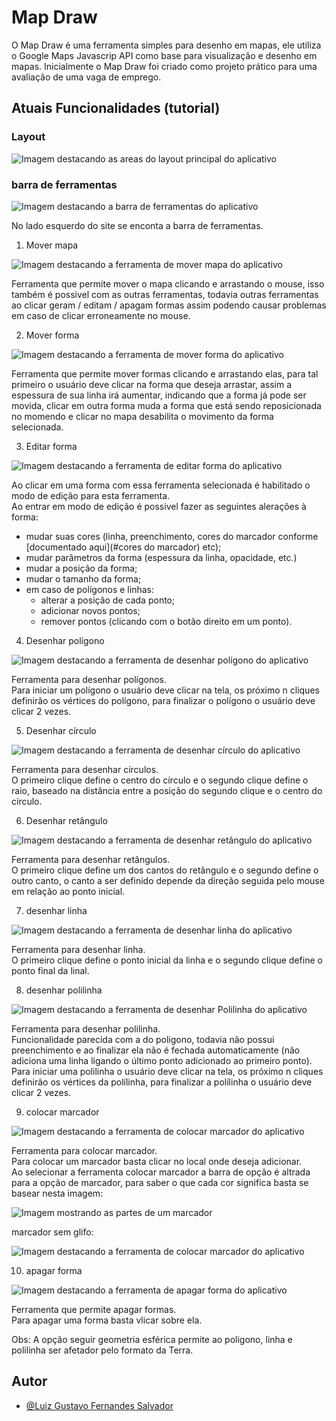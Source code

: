 
# Map Draw

O Map Draw é uma ferramenta simples para desenho em mapas, ele utiliza o Google Maps Javascrip API como base para visualização e desenho em mapas. 
Inicialmente o Map Draw foi criado como projeto prático para uma avaliação de uma vaga de emprego.

## Atuais Funcionalidades (tutorial)

### Layout
![Imagem destacando as areas do layout principal do aplicativo](https://github.com/Gustavo-Salvador/gustavo-salvador.github.io/blob/main/mapDraw/help/imagens/layout.png?raw=true "layout principal")

### barra de ferramentas
![Imagem destacando a barra de ferramentas do aplicativo](https://github.com/Gustavo-Salvador/gustavo-salvador.github.io/blob/main/mapDraw/help/imagens/barra_de_ferramentas.png?raw=true "barra de ferramentas")

No lado esquerdo do site se enconta a barra de ferramentas.

1. Mover mapa

![Imagem destacando a ferramenta de mover mapa do aplicativo](https://github.com/Gustavo-Salvador/gustavo-salvador.github.io/blob/main/mapDraw/help/imagens/barra_de_ferramentas_mover_mapa.png?raw=true "ferramenta mover mouse")

Ferramenta que permite mover o mapa clicando e arrastando o mouse, isso também é possivel com as outras ferramentas, todavia outras ferramentas ao clicar geram / editam / apagam formas assim podendo causar problemas em caso de clicar erroneamente no mouse.

2. Mover forma 

![Imagem destacando a ferramenta de mover forma do aplicativo](https://github.com/Gustavo-Salvador/gustavo-salvador.github.io/blob/main/mapDraw/help/imagens/barra_de_ferramentas_mover_forma.png?raw=true "ferramenta mover forma")

Ferramenta que permite mover formas clicando e arrastando elas, para tal primeiro o usuário deve clicar na forma que deseja arrastar, assim a espessura de sua linha irá aumentar, indicando que a forma já pode ser movida, clicar em outra forma muda a forma que está sendo reposicionada no momendo e clicar no mapa desabilita o movimento da forma selecionada.

3. Editar forma  

![Imagem destacando a ferramenta de editar forma do aplicativo](https://github.com/Gustavo-Salvador/gustavo-salvador.github.io/blob/main/mapDraw/help/imagens/barra_de_ferramentas_editar_forma.png?raw=true "ferramenta editar forma")

Ao clicar em uma forma com essa ferramenta selecionada é habilitado o modo de edição para esta ferramenta.   
Ao entrar em modo de edição é possivel fazer as seguintes alerações à forma:

- mudar suas cores (linha, preenchimento, cores do marcador conforme [documentado aqui](#cores do marcador) etc);
- mudar parâmetros da forma (espessura da linha, opacidade, etc.)
- mudar a posição da forma;
- mudar o tamanho da forma;
- em caso de polígonos e linhas:
    - alterar a posição de cada ponto;
    - adicionar novos pontos;
    - remover pontos (clicando com o botão direito em um ponto).

4. Desenhar polígono

![Imagem destacando a ferramenta de desenhar polígono do aplicativo](https://github.com/Gustavo-Salvador/gustavo-salvador.github.io/blob/main/mapDraw/help/imagens/barra_de_ferramentas_desenhar_poligono.png?raw=true "ferramenta desenhar polígono")

Ferramenta para desenhar polígonos.  
Para iniciar um polígono o usuário deve clicar na tela, os próximo n cliques definirão os vértices do polígono, para finalizar o polígono o usuário deve clicar 2 vezes.

5. Desenhar círculo

![Imagem destacando a ferramenta de desenhar círculo do aplicativo](https://github.com/Gustavo-Salvador/gustavo-salvador.github.io/blob/main/mapDraw/help/imagens/barra_de_ferramentas_desenhar_circulo.png?raw=true "ferramenta desenhar círculo")

Ferramenta para desenhar círculos.  
O primeiro clique define o centro do círculo e o segundo clique define o raio, baseado na distância entre a posição do segundo clique e o centro do círculo.

6. Desenhar retângulo 

![Imagem destacando a ferramenta de desenhar retângulo do aplicativo](https://github.com/Gustavo-Salvador/gustavo-salvador.github.io/blob/main/mapDraw/help/imagens/barra_de_ferramentas_desenhar_retangulo.png?raw=true "ferramenta desenhar retângulo")

Ferramenta para desenhar retângulos.  
O primeiro clique define um dos cantos do retângulo e o segundo define o outro canto, o canto a ser definido depende da direção seguida pelo mouse em relação ao ponto inicial.

7. desenhar linha

![Imagem destacando a ferramenta de desenhar linha do aplicativo](https://github.com/Gustavo-Salvador/gustavo-salvador.github.io/blob/main/mapDraw/help/imagens/barra_de_ferramentas_desenhar_linha.png?raw=true "ferramenta desenhar linha")

Ferramenta para desenhar linha.  
O primeiro clique define o ponto inicial da linha e o segundo clique define o ponto final da linal.

8. desenhar polilinha

![Imagem destacando a ferramenta de desenhar Polilinha do aplicativo](https://github.com/Gustavo-Salvador/gustavo-salvador.github.io/blob/main/mapDraw/help/imagens/barra_de_ferramentas_desenhar_poli_linha.png?raw=true "ferramenta desenhar Polilinha")

Ferramenta para desenhar polilinha.  
Funcionalidade parecida com a do poligono, todavia não possui preenchimento e ao finalizar ela não é fechada automaticamente (não adiciona uma linha ligando o último ponto adicionado ao primeiro ponto).  
Para iniciar uma polilinha o usuário deve clicar na tela, os próximo n cliques definirão os vértices da polílinha, para finalizar a polílinha o usuário deve clicar 2 vezes.  

9. colocar marcador

![Imagem destacando a ferramenta de colocar marcador do aplicativo](https://github.com/Gustavo-Salvador/gustavo-salvador.github.io/blob/main/mapDraw/help/imagens/barra_de_ferramentas_desenhar_marcador.png?raw=true "ferramenta colocar marcador")

Ferramenta para colocar marcador.  
Para colocar um marcador basta clicar no local onde deseja adicionar.  
Ao selecionar a ferramenta colocar marcador a barra de opção é altrada para a opção de marcador, para saber o que cada cor significa basta se basear nesta imagem: 

![Imagem mostrando as partes de um marcador](https://github.com/Gustavo-Salvador/gustavo-salvador.github.io/blob/main/mapDraw/help/imagens/marcador.png?raw=true "partes de um marcador")

marcador sem glifo:

![Imagem destacando a ferramenta de colocar marcador do aplicativo](https://github.com/Gustavo-Salvador/gustavo-salvador.github.io/blob/main/mapDraw/help/imagens/marcador_sem_glifo.png?raw=true "ferramenta colocar marcador")

10. apagar forma

![Imagem destacando a ferramenta de apagar forma do aplicativo](https://github.com/Gustavo-Salvador/gustavo-salvador.github.io/blob/main/mapDraw/help/imagens/barra_de_ferramentas_apagar_forma.png?raw=true "ferramenta apagar forma")

Ferramenta que permite apagar formas.  
Para apagar uma forma basta vlicar sobre ela.  

Obs: A opção seguir geometria esférica permite ao poligono, linha e polilinha ser afetador pelo formato da Terra.

## Autor

- [@Luiz Gustavo Fernandes Salvador](https://github.com/Gustavo-Salvador)